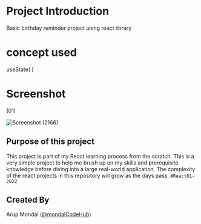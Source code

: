 # Project Introduction
 Basic birthday reminder project uisng react library
 
# concept used
 
 useState( )
 
# Screenshot
(01) 

 
![Screenshot (2166)](https://user-images.githubusercontent.com/88100576/202891006-da2b99d9-1abb-4d89-bbd6-0b9a4fee4ff6.png)
## Purpose of this project
This project is part of my React learning process from the scratch. This is a very simple project to help me brush up on my skills and prerequisite knowledge before diving into a large real-world application. The complexity of the react projects in this repository will grow as the days pass. ``#React01-2022``

## Created By
Arup Mondal ([@mondalCodeHub](https://www.github.com/mondalCodeHub))
